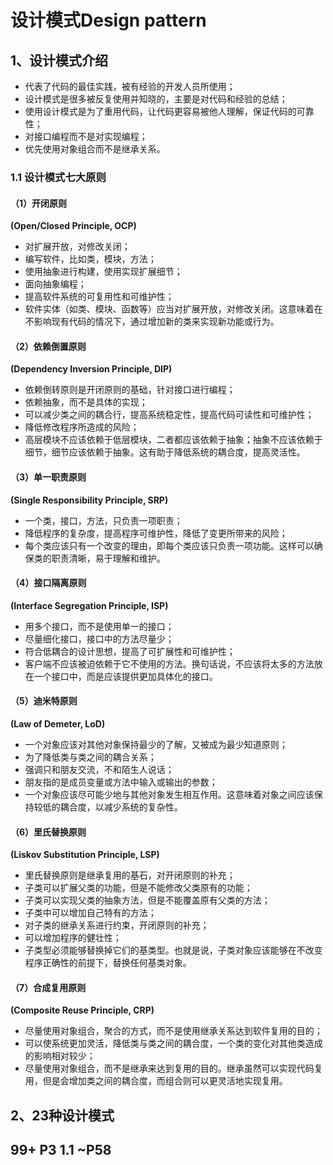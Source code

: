 # 设计模式Design pattern

## 1、设计模式介绍

* 代表了代码的最佳实践，被有经验的开发人员所使用；
* 设计模式是很多被反复使用并知晓的，主要是对代码和经验的总结；
* 使用设计模式是为了重用代码，让代码更容易被他人理解，保证代码的可靠性；
* 对接口编程而不是对实现编程；
* 优先使用对象组合而不是继承关系。

### 1.1 设计模式七大原则

#### （1）开闭原则

 **(Open/Closed Principle, OCP)**

* 对扩展开放，对修改关闭；
* 编写软件，比如类，模块，方法；
* 使用抽象进行构建，使用实现扩展细节；
* 面向抽象编程；
* 提高软件系统的可复用性和可维护性；
* 软件实体（如类、模块、函数等）应当对扩展开放，对修改关闭。这意味着在不影响现有代码的情况下，通过增加新的类来实现新功能或行为。

#### （2）依赖倒置原则

 **(Dependency Inversion Principle, DIP)**

* 依赖倒转原则是开闭原则的基础，针对接口进行编程；
* 依赖抽象，而不是具体的实现；
* 可以减少类之间的耦合行，提高系统稳定性，提高代码可读性和可维护性；
* 降低修改程序所造成的风险；
* 高层模块不应该依赖于低层模块，二者都应该依赖于抽象；抽象不应该依赖于细节，细节应该依赖于抽象。这有助于降低系统的耦合度，提高灵活性。

#### （3）单一职责原则

 **(Single Responsibility Principle, SRP)**

* 一个类，接口，方法，只负责一项职责；
* 降低程序的复杂度，提高程序可维护性，降低了变更所带来的风险；
* 每个类应该只有一个改变的理由，即每个类应该只负责一项功能。这样可以确保类的职责清晰，易于理解和维护。

#### （4）接口隔离原则

 **(Interface Segregation Principle, ISP)**

* 用多个接口，而不是使用单一的接口；
* 尽量细化接口，接口中的方法尽量少；
* 符合低耦合的设计思想，提高了可扩展性和可维护性；
* 客户端不应该被迫依赖于它不使用的方法。换句话说，不应该将太多的方法放在一个接口中，而是应该提供更加具体化的接口。

#### （5）迪米特原则

**(Law of Demeter, LoD)**

* 一个对象应该对其他对象保持最少的了解，又被成为最少知道原则；
* 为了降低类与类之间的耦合关系；
* 强调只和朋友交流，不和陌生人说话；
* 朋友指的是成员变量或方法中输入或输出的参数；
* 一个对象应该尽可能少地与其他对象发生相互作用。这意味着对象之间应该保持较低的耦合度，以减少系统的复杂性。

#### （6）里氏替换原则

 **(Liskov Substitution Principle, LSP)**

* 里氏替换原则是继承复用的基石，对开闭原则的补充；
* 子类可以扩展父类的功能，但是不能修改父类原有的功能；
* 子类可以实现父类的抽象方法，但是不能覆盖原有父类的方法；
* 子类中可以增加自己特有的方法；
* 对子类的继承关系进行约束，开闭原则的补充；
* 可以增加程序的健壮性；
* 子类型必须能够替换掉它们的基类型。也就是说，子类对象应该能够在不改变程序正确性的前提下，替换任何基类对象。

#### （7）合成复用原则

 **(Composite Reuse Principle, CRP)**

* 尽量使用对象组合，聚合的方式，而不是使用继承关系达到软件复用的目的；
* 可以使系统更加灵活，降低类与类之间的耦合度，一个类的变化对其他类造成的影响相对较少；
* 尽量使用对象组合，而不是继承来达到复用的目的。继承虽然可以实现代码复用，但是会增加类之间的耦合度，而组合则可以更灵活地实现复用。



## 2、23种设计模式





## 99+ P3 1.1 ~P58